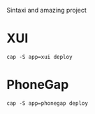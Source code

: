 Sintaxi and amazing project

# XUI

    cap -S app=xui deploy

# PhoneGap

    cap -S app=phonegap deploy
